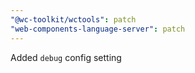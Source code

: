 ```yaml
---
"@wc-toolkit/wctools": patch
"web-components-language-server": patch
---
```


Added `debug` config setting
